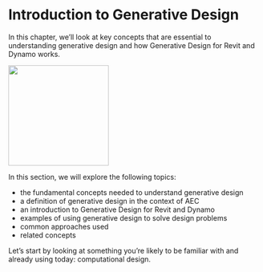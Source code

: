 # Introduction to Generative Design

In this chapter, we’ll look at key concepts that are essential to understanding generative design and how Generative Design for Revit and Dynamo works.

<img src="../assets/intro/intro.png" style="width:200px;"/>

In this section, we will explore the following topics:

* the fundamental concepts needed to understand generative design
* a definition of generative design in the context of AEC
* an introduction to Generative Design for Revit and Dynamo
* examples of using generative design to solve design problems
* common approaches used
* related concepts

Let’s start by looking at something you’re likely to be familiar with and already using today: computational design.

